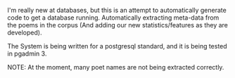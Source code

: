 I'm really new at databases, but this is an attempt to automatically generate code to get a database running. Automatically extracting meta-data from the poems in the corpus (And adding our new statistics/features as they are developed).

The System is being written for a postgresql standard, and it is being tested in pgadmin 3.


NOTE: At the moment, many poet names are not being extracted correctly.
